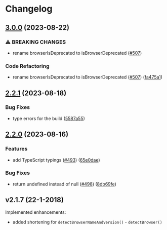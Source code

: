 # Changelog
## [3.0.0](https://github.com/pure-js/browser-detection/compare/v2.2.1...v3.0.0) (2023-08-22)


### ⚠ BREAKING CHANGES

* rename browserIsDeprecated to isBrowserDeprecated ([#507](https://github.com/pure-js/browser-detection/issues/507))

### Code Refactoring

* rename browserIsDeprecated to isBrowserDeprecated ([#507](https://github.com/pure-js/browser-detection/issues/507)) ([fa475a1](https://github.com/pure-js/browser-detection/commit/fa475a1018fa0b429d6e413a6ead2dcbcd20b61f))

## [2.2.1](https://github.com/pure-js/browser-detection/compare/v2.2.0...v2.2.1) (2023-08-18)


### Bug Fixes

* type errors for the build ([5587a55](https://github.com/pure-js/browser-detection/commit/5587a556c20f6706fffa2e3f18f83d1e39807dd8))

## [2.2.0](https://github.com/pure-js/browser-detection/compare/v2.1.6...v2.2.0) (2023-08-16)


### Features

* add TypeScript typings ([#493](https://github.com/pure-js/browser-detection/issues/493)) ([65e0dae](https://github.com/pure-js/browser-detection/commit/65e0dae0d25503496dcfe4cf9182dbf4a3fb7ecf))


### Bug Fixes

* return undefined instead of null ([#498](https://github.com/pure-js/browser-detection/issues/498)) ([8db69fe](https://github.com/pure-js/browser-detection/commit/8db69fe3388b2dfe6055aca9fea8b3e394efc412))

## v2.1.7 (22-1-2018)
Implemented enhancements:
- added shortening for ```detectBrowserNameAndVersion()``` - ```detectBrowser()```
